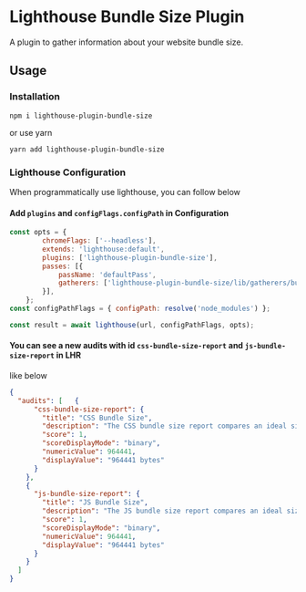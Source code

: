 # Lighthouse Bundle Size Plugin

A plugin to gather information about your website bundle size.

## Usage

### Installation

```shell script
npm i lighthouse-plugin-bundle-size
```

or use yarn

```shell script
yarn add lighthouse-plugin-bundle-size
```

### Lighthouse Configuration

When programmatically use lighthouse, you can follow below

#### Add `plugins` and `configFlags.configPath` in Configuration

```js
const opts = {
        chromeFlags: ['--headless'],
        extends: 'lighthouse:default',
        plugins: ['lighthouse-plugin-bundle-size'],
        passes: [{
            passName: 'defaultPass',
            gatherers: ['lighthouse-plugin-bundle-size/lib/gatherers/bundle-size-report-gatherer'],
        }],
    };
const configPathFlags = { configPath: resolve('node_modules') };

const result = await lighthouse(url, configPathFlags, opts);
```

#### You can see a new audits with id `css-bundle-size-report` and `js-bundle-size-report` in LHR

like below

```json
{
  "audits": [   {
      "css-bundle-size-report": {
        "title": "CSS Bundle Size",
        "description": "The CSS bundle size report compares an ideal size of 1MB against the current CSS bundle size",
        "score": 1,
        "scoreDisplayMode": "binary",
        "numericValue": 964441,
        "displayValue": "964441 bytes"
      }
    },
    {
      "js-bundle-size-report": {
        "title": "JS Bundle Size",
        "description": "The JS bundle size report compares an ideal size of 1MB against the current JS bundle size",
        "score": 1,
        "scoreDisplayMode": "binary",
        "numericValue": 964441,
        "displayValue": "964441 bytes"
      }
    }
  ]
}
```